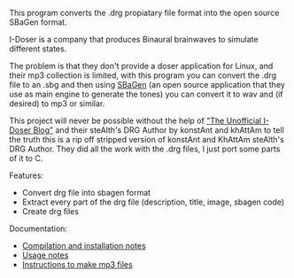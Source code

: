 This program converts the .drg propiatary file format into the open source SBaGen format.

I-Doser is a company that produces Binaural brainwaves to simulate different states.

The problem is that they don't provide a doser application for Linux, and their mp3 collection is limited, with this program you can convert the .drg file to an .sbg and then using [SBaGen](http://uazu.net/sbagen/) (an open source application that they use as main engine to generate the tones) you can convert it to wav and (if desired) to mp3 or similar.

This project will never be possible without the help of ["The Unofficial I-Doser Blog"](http://theidoserblog.blogspot.com/) and their steAlth's DRG Author by konstAnt and khAttAm to tell the truth this is a rip off stripped version of konstAnt and KhAttAm steAlth's DRG Author. They did all the work with the .drg files, I just port some parts of it to C.

Features:
  * Convert drg file into sbagen format
  * Extract every part of the drg file (description, title, image, sbagen code)
  * Create drg files

Documentation:
  * [Compilation and installation notes](CompilationInstallation.md)
  * [Usage notes](Usage.md)
  * [Instructions to make mp3 files](ToMP3.md)